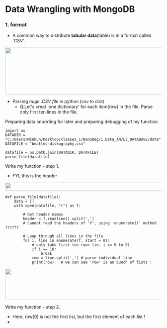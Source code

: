 # Data Wrangling with MongoDB

### 1. format
 - A common way to distribute **tabular data**(table) is in a format called 'CSV'.
<img src="https://user-images.githubusercontent.com/31917400/35482887-3d8fdaf0-0433-11e8-991c-c56e6af5647c.jpg" width="570" height="150" />
 
 - Parsing *huge..CSV file* in python (csv to dict)
   - Q.Let's creat 'one dictionary' for each item(row) in the file. Parse only first ten lines in the file.

Preparing data importing for later and preparing debugging of my function 
```
import os
DATADIR = "C:/Users/Minkun/Desktop/classes_1/NanoDeg/1.Data_AN/L5_DATABASE/data"
DATAFILE = "beatles-diskography.csv"

datafile = os.path.join(DATADIR, DATAFILE)
parse_file(datafile)
```
Write my function - step 1. 
 - FYI, this is the header 
<img src="https://user-images.githubusercontent.com/31917400/35484456-e869ba22-0447-11e8-8dbb-a47d159663a2.jpg" width="650" height="25" /> 

```
def parse_file(datafile):
    data = []
    with open(datafile, "r") as f:
        
        # Get header names        
        header = f.readline().split(',')
        # Cannot read the headers of 'f', using 'enumerate()' method ??????
        
        # Loop through all lines in the file 
        for i, line in enumerate(f, start = 0):
            # only take first ten rows (ie. i == 0 to 9)
            if i == 10:
                break
            row = line.split(',') # parse individual line
            print(row)   # we can see 'row' is an bunch of lists !
```
<img src="https://user-images.githubusercontent.com/31917400/35484401-428f74d4-0447-11e8-8f71-c72e50cdea4d.jpg" width="570" height="100" />

Write my function - step 2.
 - Here, row[0] is not the first list, but the first element of each list ! 
 - 








































